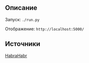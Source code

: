 ## Описание
Запуск: ``` ./run.py ```

Отображение: ``` http://localhost:5000/ ```

## Источники
[HabraHabr](https://habrahabr.ru/post/193242/)

